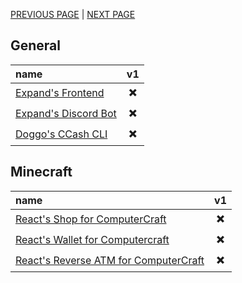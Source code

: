[PREVIOUS PAGE](how_to/endpoints.md) | [NEXT PAGE](../features/user_side.md)

## General
| name                                                             |            v1            |
| :--------------------------------------------------------------- | :----------------------: |
| [Expand's Frontend](https://github.com/Expand-sys/ccashfrontend) | :heavy_multiplication_x: |
| [Expand's Discord Bot](https://github.com/Expand-sys/ccashbot)   | :heavy_multiplication_x: |
| [Doggo's CCash CLI](https://github.com/FearlessDoggo21/CCashCMD) | :heavy_multiplication_x: |
<!-- [Jolly's Market](https://github.com/STBoyden/market-api-2.0)-->

## Minecraft
| name                                                                                                  |            v1            |
| :---------------------------------------------------------------------------------------------------- | :----------------------: |
| [React's Shop for ComputerCraft](https://github.com/Reactified/rpm/tree/main/packages/ccash-shop)     | :heavy_multiplication_x: |
| [React's Wallet for Computercraft](https://github.com/Reactified/rpm/tree/main/packages/ccash-wallet) | :heavy_multiplication_x: |
| [React's Reverse ATM for ComputerCraft](https://github.com/Reactified/misc/tree/main/lua/ccash-bank)  | :heavy_multiplication_x: |